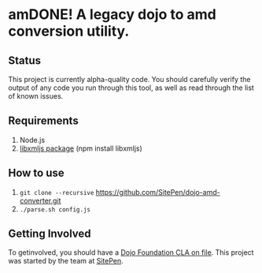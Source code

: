 amDONE! A legacy dojo to amd conversion utility.
================================================

Status
------------
This project is currently alpha-quality code. You should carefully verify the 
output of any code you run through this tool, as well as read through the list 
of known issues.

Requirements
------------

1. Node.js
2. [libxmljs package](https://github.com/polotek/libxmljs) (npm install libxmljs)

How to use
----------

1. `git clone --recursive` https://github.com/SitePen/dojo-amd-converter.git
2. `./parse.sh config.js`

Getting Involved
----------------

To getinvolved, you should have a 
<a href="http://dojofoundation.org/about/cla">Dojo Foundation CLA on file</a>. 
This project was started by the team at <a href="http://sitepen.com/">SitePen</a>. 
